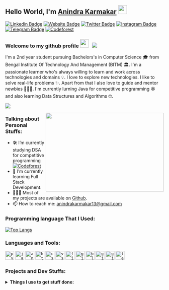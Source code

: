 ## Hello World, I'm [Anindra Karmakar](https://github.com/meanindra/) <img src="https://raw.githubusercontent.com/meanindra/meanindra/master/Hi.gif" width="28px"></h2>

[![Linkedin Badge](https://img.shields.io/badge/-Anindra%20Karmakar-0e76a8?style=flat-square&logo=Linkedin&logoColor=white)](https://www.linkedin.com/in/anindra-karmakar-67720514b/)
[![Website Badge](https://img.shields.io/badge/Website-3b5998?style=flat-square&logo=google-chrome&logoColor=white)](https://codeavenge.com)
[![Twitter Badge](https://img.shields.io/badge/-@i_anindra-00acee?style=flat-square&logo=Twitter&logoColor=white)](https://twitter.com/i_anindra)
[![Instagram Badge](https://img.shields.io/badge/-@i_anindra-e4405f?style=flat-square&logo=Instagram&logoColor=white)](https://instagram.com/i_anindra/)
[![Telegram Badge](https://img.shields.io/badge/-@i_anindra-0088cc?style=flat-square&logo=Telegram&logoColor=white)](https://t.me/i_anindra)
[![Codeforest](https://run.kaist.ac.kr/badges/codeforces/anindra.svg)](https://run.kaist.ac.kr/badges/codeforces/anindra.svg)


### Welcome to my github profile <img src="https://raw.githubusercontent.com/meanindra/meanindra/master/giphy.gif" width="27px"> &nbsp; ![](https://visitor-badge.glitch.me/badge?page_id=meanindra.meanindra&style=flat-square&color=0088cc)

I'm a 2nd year student pursuing Bachelors's in Computer Science 🎓 from Bengal Institute Of Technology And Management (BITM) 🏛. I'm a passionate learner who's always willing to learn and work across technologies and domains 💡. I love to explore new technologies. I like to solve real-life problems ✨. Apart from that I also love to guide and mentor newbies 👨🏻‍💻. I'm currently lurning Java for competitive programming 🕸️ and also learning Data Structures and Algorithms 🤓.

[![](https://gitwar.herokuapp.com/badge?username=meanindra&label=Gitwar%20Profile%20Score&style=for-the-badge&color=0088cc)](https://gitwar.herokuapp.com/)

<img align="right" height="250" width="375" alt="" src="https://raw.githubusercontent.com/meanindra/meanindra/master/coding.gif" />

### Talking about Personal Stuffs:

- 🛠 I’m currently studying DSA for competitive programming [![Codeforest](https://run.kaist.ac.kr/badges/codeforces/anindra.svg)](https://run.kaist.ac.kr/badges/codeforces/anindra.svg)
- 🚀 I’m currently learning Full Stack Development.
- 👨🏻‍💻 Most of my projects are available on [Github](https://github.com/meanindra).
- 📫 How to reach me: anindrakarmakar13@gmail.com

### Programming language That I Used:

[![Top Langs](https://github-readme-stats.vercel.app/api/top-langs/?username=anindra&layout=compact)](https://github.com/anuraghazra/github-readme-stats)

<!-- ### Git Commands:
	Check Git version -⇒ git --version
	Clone a repo -⇒ git clone git@github.com:meanindra/git.git
	Show .git directory -⇒ ls -la
	Show status -⇒ git status
	Track new/edited file -⇒ git add index.html
	Commit file -⇒ git commit -m "commit here" -m "description here"
	Push local repo. -⇒ git push origin master
	Add and Commit file together -⇒ git commit -am "commit"
	Add new remote -⇒ git remote add origin git@github.com:meanindra/git.git
	Show all remote repo that connected to recent repo -⇒ git remote -v
	Set a repo default repo for push -⇒ git push -u origin master
	Show branches -⇒ git branche
	Make new brunch -⇒ git checkout -b new-branch/newFeature-bugNumber
	Change branch -⇒ git checkout master
	Show difference between two branch -⇒ git diff feature-branch
	Merge branch locally -⇒ git merge feature-branch
	Push chances new branch to new GitHub branch -⇒ git push -u feature-branch
	Delete branch -⇒ git branch -d feature-branch
	Un-stage changes -⇒ git reset Readme.md
	Undo commits -⇒ git reset HEAD~1 (Reset to last commit)
	Show all commits -⇒ git log
	Undo all changes and commits -⇒ git reset --hard nf87b77fs678ddv8dabf87f8s9f
 -->
### Languages and Tools:

<code><img height="28" src="https://raw.githubusercontent.com/meanindra/meanindra/master/python.png" alt="python"></code>
<code><img height="28" src="https://raw.githubusercontent.com/meanindra/meanindra/master/java.jpg" alt="java"></code>
<code><img height="28" src="https://raw.githubusercontent.com/meanindra/meanindra/master/android.jpg" alt="android"></code>
<code><img height="28" src="https://raw.githubusercontent.com/meanindra/meanindra/master/html.png" alt="html"></code>
<code><img height="28" src="https://raw.githubusercontent.com/meanindra/meanindra/master/css.png" alt="css"></code>
<code><img height="28" src="https://raw.githubusercontent.com/meanindra/meanindra/master/visual-studio-code.png" alt="vscode"></code>
<code><img height="28" src="https://raw.githubusercontent.com/meanindra/meanindra/master/figma.png" alt="figma"></code>
<code><img height="28" src="https://raw.githubusercontent.com/meanindra/meanindra/master/gitkraken.png" alt="gitkraken"></code>
<code><img height="28" src="https://raw.githubusercontent.com/meanindra/meanindra/master/blender.png" alt="blender"></code>
<code><img height="28" src="https://raw.githubusercontent.com/meanindra/meanindra/master/git.png" alt="git"></code>
<code><img height="28" src="https://raw.githubusercontent.com/meanindra/meanindra/master/github-api.png" alt="github"></code>
<code><img height="28" src="https://raw.githubusercontent.com/meanindra/meanindra/master/terminal.png" alt="terminal"></code>

### Projects and Dev Stuffs:

<details>
	
  <br />
  <summary><b>Things I use to get stuff done:</b></summary>
  	<ul>
  	    <li><b>OS:</b>Manjaro linux</li>
  	    <li><b>Browser</b> Firefox Developer Edition</li>
	    <li><b>Code Editor:</b> VSCode - The best editor out there</li>
	    <br />
	Checkout The Complete VSCode Settings <a href="https://gist.github.com/meanindra/039b1dc5a7cdcb007ab3691814d53130">Here</a>.
	</ul>
	
</details>
<img alt="" src="https://github-readme-stats.vercel.app/api?username=meanindra&show_icons=true&hide_border=true" />
<br/>
